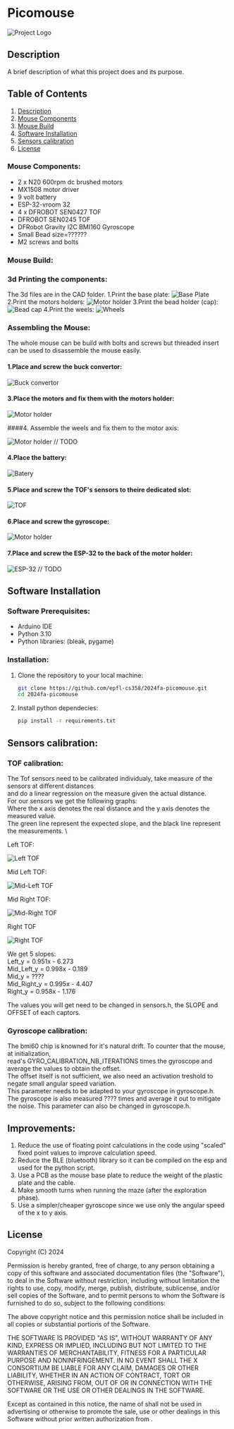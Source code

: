 # Picomouse

![Project Logo](path/to/logo.png) <!-- Optional: Add a project logo if needed -->

## Description

A brief description of what this project does and its purpose. 



## Table of Contents
1. [Description](#description)
2. [Mouse Components](#mouse-components)
4. [Mouse Build](#mouse-build)
7. [Software Installation](#software-installation)
8. [Sensors calibration](#sensors-calibration)
9. [License](#license)
    






### Mouse Components:
- 2 x N20 600rpm dc brushed motors
- MX1508 motor driver
- 9 volt battery
- ESP-32-vroom 32
- 4 x DFROBOT SEN0427 TOF
- DFROBOT SEN0245 TOF
- DFRobot Gravity I2C BMI160 Gyroscope
- Small Bead size=??????
- M2 screws and bolts 

### Mouse Build:
 ### 3d Printing the components:
  The 3d files are in the CAD folder.
  1.Print the base plate:
  ![Base Plate](images/to/logo.png)
  2.Print the motors holders:
  ![Motor holder](images/to/logo.png) 
  3.Print the bead holder (cap):
  ![Bead cap](images/to/logo.png) 
  4.Print the weels:
  ![Wheels](images/to/logo.png) 

### Assembling the Mouse:
  The whole mouse can be build with bolts and screws but threaded insert can be used to disassemble the mouse easily. 

  #### 1.Place and screw the buck convertor: 
    
  ![Buck convertor](images/assembly/buck_convertor.jpg) 


  
 #### 3.Place the motors and fix them with the motors holder: 
   
  ![Motor holder](images/assembly/motor_holder.jpg) 

 ####4. Assemble the weels and fix them to the motor axis:
 
   ![Motor holder](images/assembly/) // TODO

 #### 4.Place the battery: 
 
  ![Batery](images/assembly/batery.jpg) 

 #### 5.Place and screw the TOF's sensors to theire dedicated slot: 
   
  ![TOF](images/assembly/TOF.jpg) 




  #### 6.Place and screw the gyroscope: 
  
  ![Motor holder](images/assembly/gyroscope.jpg) 
  
  #### 7.Place and screw the ESP-32 to the back of the motor holder: 
  
  ![ESP-32](images/to/logo.png) // TODO

  
  

## Software Installation
  ### Software Prerequisites:
  
  - Arduino IDE
  - Python 3.10
  - Python libraries: (bleak, pygame)

### Installation:

1. Clone the repository to your local machine:
   ```bash
   git clone https://github.com/epfl-cs358/2024fa-picomouse.git
   cd 2024fa-picomouse
2. Install python dependecies:
   ```bash
   pip install -r requirements.txt

## Sensors calibration:
  ### TOF calibration:
  The Tof sensors need to be calibrated individualy, take measure of the sensors at different distances \
  and do a linear regression on the measure given the actual distance. \
  For our sensors we get the following graphs: \
  Where the x axis denotes the real distance and the y axis denotes the measured value. \
  The green line represent the expected slope, and the black line represent the measurements. \

  Left TOF: 
  
  ![Left TOF](images/left_captor_calibration.png)

  Mid Left TOF:

  ![Mid-Left TOF](images/mid_left_captor_calibration.png)

  Mid Right TOF:
  
  ![Mid-Right TOF](images/mid_right_captor_calibration.png)

  Right TOF

  ![Right TOF](images/right_captor_calibration.png)

  We get 5 slopes: \
  Left_y = 0.951x - 6.273 \
  Mid_Left_y = 0.998x - 0.189 \
  Mid_y = ???? \
  Mid_Right_y = 0.995x - 4.407 \
  Right_y = 0.958x - 1.176 

  The values you will get need to be changed in sensors.h, the SLOPE and OFFSET of each captors. 

  ### Gyroscope calibration:
   The bmi60 chip is knowned for it's natural drift. To counter that the mouse, at initialization, \
   read's GYRO_CALIBRATION_NB_ITERATIONS times the gyroscope and average the values to obtain the offset.\
   The offset itself is not sufficient, we also need an activation treshold to negate small angular speed variation. \
   This parameter needs to be adapted to your gyroscope in gyroscope.h. \
   The gyroscope is also measured ???? times and average it out to mitigate the noise.
   This parameter can also be changed in gyroscope.h.

  

## Improvements:
  1. Reduce the use of floating point calculations in the code using "scaled" fixed point values to improve calculation speed.
  2. Reduce the BLE (bluetooth) library so it can be compiled on the esp and used for the python script.
  3. Use a PCB as the mouse base plate to reduce the weight of the plastic plate and the cable.
  4. Make smooth turns when running the maze (after the exploration phase).
  5. Use a simpler/cheaper gyroscope since we use only the angular speed of the x to y axis.

## License

Copyright (C) 2024 <copyright holders>

Permission is hereby granted, free of charge, to any person obtaining a copy of this software and associated documentation files (the "Software"), to deal in the Software without restriction, including without limitation the rights to use, copy, modify, merge, publish, distribute, sublicense, and/or sell copies of the Software, and to permit persons to whom the Software is furnished to do so, subject to the following conditions:

The above copyright notice and this permission notice shall be included in all copies or substantial portions of the Software.

THE SOFTWARE IS PROVIDED "AS IS", WITHOUT WARRANTY OF ANY KIND, EXPRESS OR IMPLIED, INCLUDING BUT NOT LIMITED TO THE WARRANTIES OF MERCHANTABILITY, FITNESS FOR A PARTICULAR PURPOSE AND NONINFRINGEMENT. IN NO EVENT SHALL THE X CONSORTIUM BE LIABLE FOR ANY CLAIM, DAMAGES OR OTHER LIABILITY, WHETHER IN AN ACTION OF CONTRACT, TORT OR OTHERWISE, ARISING FROM, OUT OF OR IN CONNECTION WITH THE SOFTWARE OR THE USE OR OTHER DEALINGS IN THE SOFTWARE.

Except as contained in this notice, the name of <copyright holders> shall not be used in advertising or otherwise to promote the sale, use or other dealings in this Software without prior written authorization from <copyright holders>.
    
